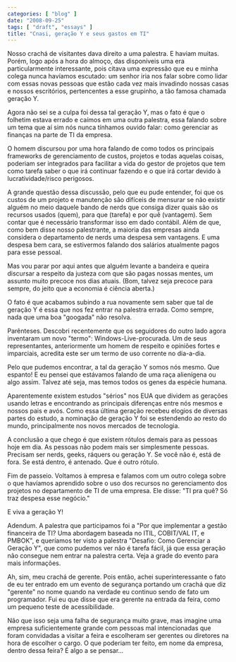 ```yaml
---
categories: [ "blog" ]
date: "2008-09-25"
tags: [ "draft", "essays" ]
title: "Cnasi, geração Y e seus gastos em TI"
---
```


Nosso crachá de visitantes dava direito a uma palestra. E haviam
muitas. Porém, logo após a hora do almoço, das disponíveis uma era
particularmente interessante, pois citava uma expressão que eu e minha
colega nunca havíamos escutado: um senhor iria nos falar sobre como
lidar com essas novas pessoas que estão cada vez mais invadindo nossas
casas e nossos escritórios, pertencentes a esse grupinho, a tão famosa
chamada geração Y.

Agora não sei se a culpa foi dessa tal geração Y, mas o fato é
que o folhetim estava errado e caímos em uma outra palestra, essa
falando sobre um tema que aí sim nós nunca tínhamos ouvido falar:
como gerenciar as finanças na parte de TI da empresa.

O homem discursou por uma hora falando de como todos os principais
frameworks de gerenciamento de custos, projetos e todas aquelas coisas,
poderiam ser integrados para facilitar a vida do gestor de projetos que
tem como tarefa saber o que irá continuar fazendo e o que irá cortar
devido à lucratividade/risco perigosos.

A grande questão dessa discussão, pelo que eu pude entender, foi que
os custos de um projeto e manutenção são difíceis de mensurar se
não existir alguém no meio daquele bando de nerds que consiga dizer
quais são os recursos usados (quem), para que (tarefa) e por quê
(vantagem). Sem contar que é necessário transformar isso em dado
contábil. Além de que, como bem disse nosso palestrante, a maioria
das empresas ainda considera o departamento de nerds uma despesa sem
vantagens. E uma despesa bem cara, se estivermos falando dos salários
atualmente pagos para esse pessoal.

Mas vou parar por aqui antes que alguém levante a bandeira e queira
discursar a respeito da justeza com que são pagas nossas mentes, um
assunto muito precoce nos dias atuais. (Bom, talvez seja precoce para
sempre, do jeito que a economia é ciência aberta.)

O fato é que acabamos subindo a rua novamente sem saber que tal de
geração Y é essa que nos fez entrar na palestra errada. Como sempre,
nada que uma boa "googada" não resolva.

Parênteses. Descobri recentemente que os seguidores do outro lado
agora inventaram um novo "termo": Windows-Live-procurada. Um de seus
representantes, anteriormente um homem de respeito e opiniões fortes
e imparciais, acredita este ser um termo de uso corrente no dia-a-dia. 

Pelo que pudemos encontrar, a tal da geração Y somos nós mesmo. Que
espanto! E eu pensei que estávamos falando de uma raça alienígena
ou algo assim. Talvez até seja, mas temos todos os genes da espécie
humana.

Aparentemente existem estudos "sérios" nos EUA que dividem as gerações
usando letras e encontrando as principais diferenças entre nós mesmos
e nossos pais e avós. Como essa última geração recebeu elogios de
diversas partes do estudo, a nominação de geração Y foi se estendendo
ao resto do mundo, principalmente nos novos mercados de tecnologia.

A conclusão a que chego é que existem rótulos demais para as pessoas
hoje em dia. As pessoas não podem mais ser simplesmente pessoas. Precisam
ser nerds, geeks, ráquers ou geração Y. Se você não é, está de
fora. Se está dentro, é antenado. Que é outro rótulo.

Fim de passeio. Voltamos à empresa e falamos com um outro colega sobre
o que havíamos aprendido sobre o uso dos recursos no gerenciamento
dos projetos no departamento de TI de uma empresa. Ele disse: "TI pra
quê? Só traz despesa esse negócio."

E viva a geração Y!

Adendum. A palestra que participamos foi a "Por que implementar a gestão
financeira de TI? Uma abordagem baseada no ITIL, COBIT/VAL IT, e PMBOK",
e queríamos ter visto a palestra "Desafio: Como Gerenciar a Geração
Y", que como pudemos ver não é tarefa fácil, já que essa geração
não consegue nem entrar na palestra certa. Veja a grade do evento para
mais informações.

Ah, sim, meu crachá de gerente. Pois então, achei superinteressante o
fato de eu ter entrado em um evento de segurança portando um crachá
que diz "gerente" no nome quando na verdade eu continuo sendo de fato
um programador. Fui eu que disse que era gerente na entrada da feira,
como um pequeno teste de acessibilidade.

Não que isso seja uma falha de segurança muito grave, mas imagine uma
empresa suficientemente grande com pessoas mal intencionadas que foram
convidadas a visitar a feira e escolheram ser gerentes ou diretores na
hora de escolher o cargo. O que poderiam ter feito, em nome da empresa,
dentro dessa feira? É algo a se pensar...
